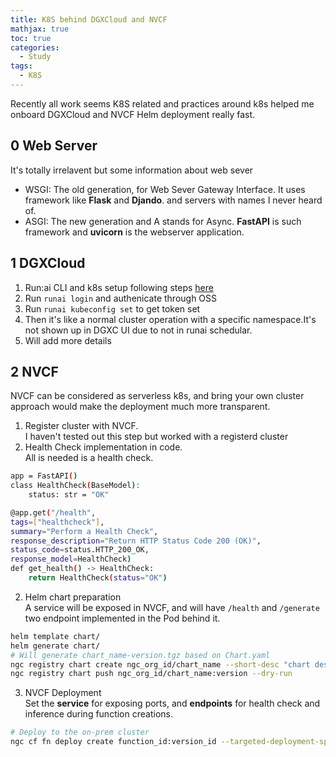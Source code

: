 ```yaml
---
title: K8S behind DGXCloud and NVCF
mathjax: true
toc: true
categories:
  - Study
tags:
  - K8S
---
```


Recently all work seems K8S related and practices around k8s helped me onboard DGXCloud and NVCF Helm deployment really fast. 
## 0 Web Server
It's totally irrelavent but some information about web sever
- WSGI: The old generation, for Web Sever Gateway Interface. It uses framework like **Flask** and **Djando**. and servers with names I never heard of.
- ASGI: The new generation and A stands for Async. **FastAPI** is such framework and **uvicorn** is the webserver application. 

## 1 DGXCloud
1. Run:ai CLI and k8s setup following steps [here](https://docs.nvidia.com/dgx-cloud/run-ai/latest/advanced.html#setting-up-your-kubernetes-configuration-file)
2. Run `runai login` and authenicate through OSS
3. Run `runai kubeconfig set` to get token set
4. Then it's like a normal cluster operation with a specific namespace.It's not shown up in DGXC UI due to not in runai schedular. 
5. Will add more details 

## 2 NVCF
NVCF can be considered as serverless k8s, and bring your own cluster approach would make the deployment much more transparent.
1. Register cluster with NVCF.  
I haven't tested out this step but worked with a registerd cluster
2. Health Check implementation in code.   
All is needed is a health check.  
```sh
app = FastAPI()
class HealthCheck(BaseModel):
    status: str = "OK"

@app.get("/health", 
tags=["healthcheck"],
summary="Perform a Health Check",
response_description="Return HTTP Status Code 200 (OK)",
status_code=status.HTTP_200_OK,
response_model=HealthCheck)
def get_health() -> HealthCheck:
    return HealthCheck(status="OK")
```  
2. Helm chart preparation  
A service will be exposed in NVCF, and will have `/health` and `/generate` two endpoint implemented in the Pod behind it.  
```sh
helm template chart/
helm generate chart/
# Will generate chart_name-version.tgz based on Chart.yaml
ngc registry chart create ngc_org_id/chart_name --short-desc "chart des"
ngc registry chart push ngc_org_id/chart_name:version --dry-run
```
3. NVCF Deployment  
Set the **service** for exposing ports, and **endpoints** for health check and inference during function creations.  
```sh
# Deploy to the on-prem cluster
ngc cf fn deploy create function_id:version_id --targeted-deployment-specification "A100:ON-PREM.GPU.A100_8x:1:1:1:machinename-a100x8"
```